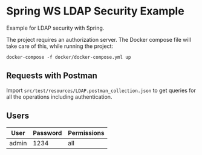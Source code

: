 # Spring WS LDAP Security Example

Example for LDAP security with Spring.

The project requires an authorization server. The Docker compose file will take care of this, while running the project:

```
docker-compose -f docker/docker-compose.yml up
```

## Requests with Postman

Import `src/test/resources/LDAP.postman_collection.json` to get queries for all the operations including authentication.

## Users

| User    | Password | Permissions |
|---------|----------|-------------|
| admin   | 1234     | all         |
